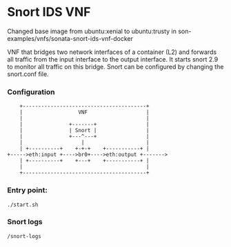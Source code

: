 # Snort IDS VNF

Changed base image from ubuntu:xenial to ubuntu:trusty in
son-examples/vnfs/sonata-snort-ids-vnf-docker

VNF that bridges two network interfaces of a container (L2) and forwards all traffic from the input interface to the output interface. It starts snort 2.9 to monitor all traffic on this bridge. Snort can be configured by changing the snort.conf file.

### Configuration

```
    +----------------------------------------+
    |                  VNF                   |
    |                                        |
    |               +-------+                |
    |               | Snort |                |
    |               +---^---+                |
    |                   |                    |
    | +----------+    +-+-+    +-----------+ |
+----->eth:input +---->br0+---->eth:output +------->
    | +----------+    +---+    +-----------+ |
    |                                        |
    +----------------------------------------+

```

### Entry point:

```
./start.sh
```

### Snort logs

```
/snort-logs
```

